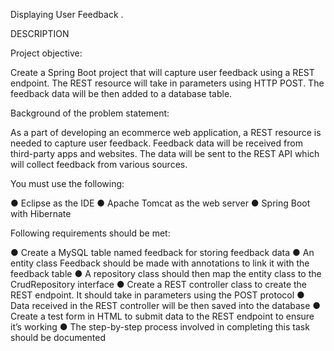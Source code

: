 Displaying User Feedback .

DESCRIPTION

Project objective:

Create a Spring Boot project that will capture user feedback using a REST endpoint. The REST resource will take in parameters using HTTP POST. The feedback data will be then added to a database table.


Background of the problem statement:

As a part of developing an ecommerce web application, a REST resource is needed to capture user feedback. Feedback data will be received from third-party apps and websites. The data will be sent to the REST API which will collect feedback from various sources.


You must use the following:

● Eclipse as the IDE
● Apache Tomcat as the web server
● Spring Boot with Hibernate


Following requirements should be met:

● Create a MySQL table named feedback for storing feedback data
● An entity class Feedback should be made with annotations to link it with the feedback table
● A repository class should then map the entity class to the CrudRepository interface
● Create a REST controller class to create the REST endpoint. It should take in parameters using the POST protocol
● Data received in the REST controller will be then saved into the database
● Create a test form in HTML to submit data to the REST endpoint to ensure it’s working
● The step-by-step process involved in completing this task should be documented

